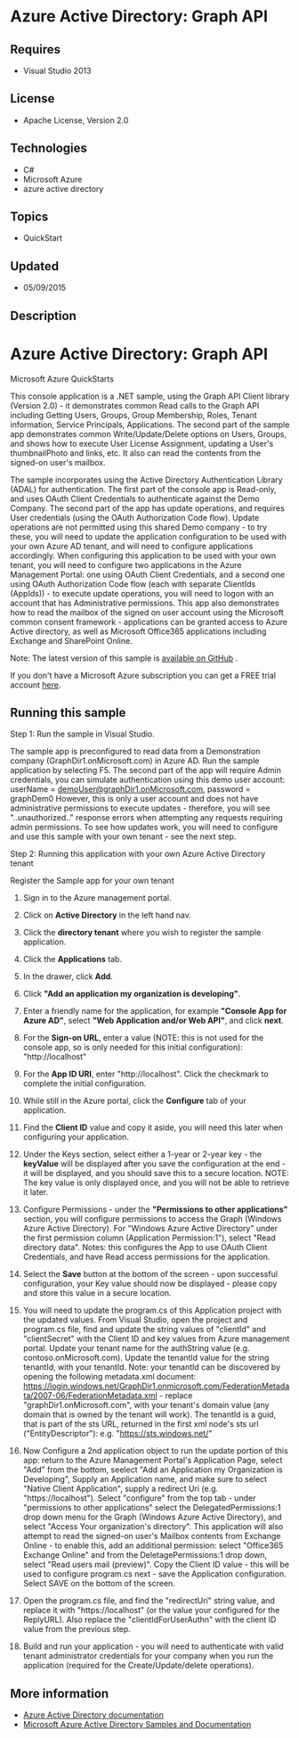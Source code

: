 # Azure Active Directory: Graph API
## Requires
- Visual Studio 2013
## License
- Apache License, Version 2.0
## Technologies
- C#
- Microsoft Azure
- azure active directory
## Topics
- QuickStart
## Updated
- 05/09/2015
## Description

<h1>Azure Active Directory: Graph API</h1>
<div class="subhead">Microsoft Azure QuickStarts</div>
<p>This console application is a .NET sample, using the Graph API Client library (Version 2.0) - it demonstrates common Read calls to the Graph API including Getting Users, Groups, Group Membership, Roles, Tenant information, Service Principals, Applications.
 The second part of the sample app demonstrates common Write/Update/Delete options on Users, Groups, and shows how to execute User License Assignment, updating a User's thumbnailPhoto and links, etc. It also can read the contents from the signed-on user's mailbox.
</p>
<p>The sample incorporates using the Active Directory Authentication Library (ADAL) for authentication. The first part of the console app is Read-only, and uses OAuth Client Credentials to authenticate against the Demo Company. The second part of the app has
 update operations, and requires User credentials (using the OAuth Authorization Code flow). Update operations are not permitted using this shared Demo company - to try these, you will need to update the application configuration to be used with your own Azure
 AD tenant, and will need to configure applications accordingly. When configuring this application to be used with your own tenant, you will need to configure two applications in the Azure Management Portal: one using OAuth Client Credentials, and a second
 one using OAuth Authorization Code flow (each with separate ClientIds (AppIds)) - to execute update operations, you will need to logon with an account that has Administrative permissions. This app also demonstrates how to read the mailbox of the signed on
 user account using the Microsoft common consent framework - applications can be granted access to Azure Active directory, as well as Microsoft Office365 applications including Exchange and SharePoint Online.
</p>
<p>Note: The latest version of this sample is <a href="https://github.com/AzureADSamples/ConsoleApp-GraphAPI-DotNet">
available on GitHub</a> . </p>
<p>If you don't have a Microsoft Azure subscription you can get a FREE trial account
<a href="http://go.microsoft.com/fwlink/?LinkId=330212">here</a>. </p>
<h2>Running this sample</h2>
<p>Step 1: Run the sample in Visual Studio. </p>
<p>The sample app is preconfigured to read data from a Demonstration company (GraphDir1.onMicrosoft.com) in Azure AD. Run the sample application by selecting F5. The second part of the app will require Admin credentials, you can simulate authentication using
 this demo user account: userName = <a href="mailto:demoUser@graphDir1.onMicrosoft.com">
demoUser@graphDir1.onMicrosoft.com</a>, password = graphDem0 However, this is only a user account and does not have administrative permissions to execute updates - therefore, you will see &quot;..unauthorized..&quot; response errors when attempting any requests requiring
 admin permissions. To see how updates work, you will need to configure and use this sample with your own tenant - see the next step.
</p>
<p>Step 2: Running this application with your own Azure Active Directory tenant</p>
<p>Register the Sample app for your own tenant</p>
<ol class="task-list">
<li>
<p>Sign in to the Azure management portal.</p>
</li><li>
<p>Click on <strong>Active Directory</strong> in the left hand nav.</p>
</li><li>
<p>Click the <strong>directory tenant</strong> where you wish to register the sample application.</p>
</li><li>
<p>Click the <strong>Applications</strong> tab.</p>
</li><li>
<p>In the drawer, click <strong>Add</strong>.</p>
</li><li>
<p>Click <strong>&quot;Add an application my organization is developing&quot;</strong>.</p>
</li><li>
<p>Enter a friendly name for the application, for example <strong>&quot;Console App for Azure AD&quot;</strong>, select
<strong>&quot;Web Application and/or Web API&quot;</strong>, and click <strong>next</strong>.
</p>
</li><li>
<p>For the <strong>Sign-on URL</strong>, enter a value (NOTE: this is not used for the console app, so is only needed for this initial configuration): &quot;http://localhost&quot;</p>
</li><li>
<p>For the <strong>App ID URI</strong>, enter &quot;http://localhost&quot;. Click the checkmark to complete the initial configuration.</p>
</li><li>
<p>While still in the Azure portal, click the <strong>Configure</strong> tab of your application.</p>
</li><li>
<p>Find the <strong>Client ID</strong> value and copy it aside, you will need this later when configuring your application.</p>
</li><li>
<p>Under the Keys section, select either a 1-year or 2-year key - the <strong>keyValue</strong> will be displayed after you save the configuration at the end - it will be displayed, and you should save this to a secure location. NOTE: The key value is only
 displayed once, and you will not be able to retrieve it later.</p>
</li><li>
<p>Configure Permissions - under the <strong>&quot;Permissions to other applications&quot;</strong> section, you will configure permissions to access the Graph (Windows Azure Active Directory). For &quot;Windows Azure Active Directory&quot; under the first permission column (Application
 Permission:1&quot;), select &quot;Read directory data&quot;. Notes: this configures the App to use OAuth Client Credentials, and have Read access permissions for the application.
</p>
</li><li>
<p>Select the <strong>Save</strong> button at the bottom of the screen - upon successful configuration, your Key value should now be displayed - please copy and store this value in a secure location.</p>
</li><li>
<p>You will need to update the program.cs of this Application project with the updated values. From Visual Studio, open the project and program.cs file, find and update the string values of &quot;clientId&quot; and &quot;clientSecret&quot; with the Client ID and key values from
 Azure management portal. Update your tenant name for the authString value (e.g. contoso.onMicrosoft.com). Update the tenantId value for the string tenantId, with your tenantId. Note: your tenantId can be discovered by opening the following metadata.xml document:
<a href="https://login.windows.net/GraphDir1.onmicrosoft.com/FederationMetadata/2007-06/FederationMetadata.xml">
https://login.windows.net/GraphDir1.onmicrosoft.com/FederationMetadata/2007-06/FederationMetadata.xml</a> - replace &quot;graphDir1.onMicrosoft.com&quot;, with your tenant's domain value (any domain that is owned by the tenant will work). The tenantId is a guid, that
 is part of the sts URL, returned in the first xml node's sts url (&quot;EntityDescriptor&quot;): e.g. &quot;<a href="https://sts.windows.net/">https://sts.windows.net/</a>&quot;</p>
</li><li>
<p>Now Configure a 2nd application object to run the update portion of this app: return to the Azure Management Portal's Application Page, select &quot;Add&quot; from the bottom, seelect &quot;Add an Application my Organization is Developing&quot;, Supply an Application name,
 and make sure to select &quot;Native Client Application&quot;, supply a redirect Uri (e.g. &quot;https://localhost&quot;). Select &quot;configure&quot; from the top tab - under &quot;permissions to other applications&quot; select the DelegatedPermissions:1 drop down menu for the Graph (Windows Azure
 Active Directory), and select &quot;Access Your organization's directory&quot;. This application will also attempt to read the signed-on user's Mailbox contents from Exchange Online - to enable this, add an additional permission: select &quot;Office365 Exchange Online&quot; and
 from the DeletagePermissions:1 drop down, select &quot;Read users mail (preview)&quot;. Copy the Client ID value - this will be used to configure program.cs next - save the Application configuration.<br>
Select SAVE on the bottom of the screen. </p>
</li><li>
<p>Open the program.cs file, and find the &quot;redirectUri&quot; string value, and replace it with &quot;https://localhost&quot; (or the value your configured for the ReplyURL). Also replace the &quot;clientIdForUserAuthn&quot; with the client ID value from the previous step.</p>
</li><li>
<p>Build and run your application - you will need to authenticate with valid tenant administrator credentials for your company when you run the application (required for the Create/Update/delete operations).</p>
</li></ol>
<h2>More information</h2>
<ul>
<li><a href="http://azure.microsoft.com/en-us/documentation/services/active-directory/">Azure Active Directory documentation</a>
</li><li><a href="https://github.com/AzureADSamples">Microsoft Azure Active Directory Samples and Documentation</a>
</li></ul>
